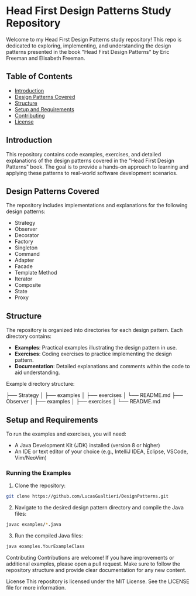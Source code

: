 # Head First Design Patterns Study Repository

Welcome to my Head First Design Patterns study repository! This repo is dedicated to exploring, implementing, and understanding the design patterns presented in the book "Head First Design Patterns" by Eric Freeman and Elisabeth Freeman.

## Table of Contents

- [Introduction](#introduction)
- [Design Patterns Covered](#design-patterns-covered)
- [Structure](#structure)
- [Setup and Requirements](#setup-and-requirements)
- [Contributing](#contributing)
- [License](#license)

## Introduction

This repository contains code examples, exercises, and detailed explanations of the design patterns covered in the "Head First Design Patterns" book. The goal is to provide a hands-on approach to learning and applying these patterns to real-world software development scenarios.

## Design Patterns Covered

The repository includes implementations and explanations for the following design patterns:

- Strategy
- Observer
- Decorator
- Factory
- Singleton
- Command
- Adapter
- Facade
- Template Method
- Iterator
- Composite
- State
- Proxy

## Structure

The repository is organized into directories for each design pattern. Each directory contains:

- **Examples**: Practical examples illustrating the design pattern in use.
- **Exercises**: Coding exercises to practice implementing the design pattern.
- **Documentation**: Detailed explanations and comments within the code to aid understanding.

Example directory structure:

├── Strategy
│ ├── examples
│ ├── exercises
│ └── README.md
├── Observer
│ ├── examples
│ ├── exercises
│ └── README.md

## Setup and Requirements

To run the examples and exercises, you will need:

- A Java Development Kit (JDK) installed (version 8 or higher)
- An IDE or text editor of your choice (e.g., IntelliJ IDEA, Eclipse, VSCode, Vim/NeoVim)

### Running the Examples

1. Clone the repository:
```sh
git clone https://github.com/LucasGualtieri/DesignPatterns.git
```
2. Navigate to the desired design pattern directory and compile the Java files:

```sh
javac examples/*.java
```

3. Run the compiled Java files:
```sh
java examples.YourExampleClass
```

Contributing
Contributions are welcome! If you have improvements or additional examples, please open a pull request. Make sure to follow the repository structure and provide clear documentation for any new content.

License
This repository is licensed under the MIT License. See the LICENSE file for more information.
